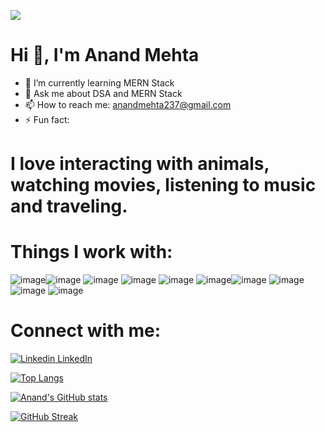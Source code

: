 ![](https://komarev.com/ghpvc/?username=mehtaanand35&colour=blue&style=for-the-badge)

# Hi 👋, I'm Anand Mehta




* 🌱 I’m currently learning MERN Stack
* 💬 Ask me about DSA and MERN Stack
* 📫 How to reach me: anandmehta237@gmail.com
* ⚡ Fun fact:
# I love interacting with animals, watching movies, listening to music and traveling.


# Things I work with:





![image](https://user-images.githubusercontent.com/43646827/159108143-8c58bd24-4b82-40b1-969a-ae358009172b.png)![image](https://user-images.githubusercontent.com/43646827/159107747-bf6cf7eb-e0b6-4c23-afb8-dd744050deaa.png) ![image](https://user-images.githubusercontent.com/43646827/159107832-346efca8-5016-4d5d-bcec-68a253c9fef3.png) ![image](https://user-images.githubusercontent.com/43646827/159107836-48b4bf79-35b8-41e2-ad71-04002e9f772b.png) ![image](https://user-images.githubusercontent.com/43646827/159107840-1d787222-211e-4df8-986d-dbe92e6c40fb.png) ![image](https://user-images.githubusercontent.com/43646827/159107930-02940283-71fc-4ef2-ac06-aa17409aeb82.png)![image](https://user-images.githubusercontent.com/43646827/159107845-56d29d1c-a452-4d6c-aa52-d30f395d2e03.png) ![image](https://user-images.githubusercontent.com/43646827/159107850-de475108-0b5a-4a4a-af0d-d485e5fa82b4.png) ![image](https://user-images.githubusercontent.com/43646827/159107857-10509f71-bd0d-406f-8399-1b77fe0f448f.png) ![image](https://user-images.githubusercontent.com/43646827/159107862-2daf0f56-9d2f-49bc-b13d-75c5dab24735.png) 



# Connect with me:

[![Linkedin](https://i.stack.imgur.com/gVE0j.png) LinkedIn](https://www.linkedin.com/in/anand-mehta-91270714b/)

[![Top Langs](https://github-readme-stats.vercel.app/api/top-langs/?username=mehtaanand35)](https://github.com/mehtaanand35/github-readme-stats)

[![Anand's GitHub stats](https://github-readme-stats.vercel.app/api?username=mehtaanand35&theme=tokyonight)](https://github.com/mehtaanand35/github-readme-stats)

[![GitHub Streak](https://github-readme-streak-stats.herokuapp.com/?user=mehtaanand35&theme=tokyonight)](https://git.io/streak-stats)

